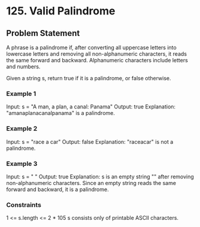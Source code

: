 # 125. Valid Palindrome

## Problem Statement

A phrase is a palindrome if, after converting all uppercase letters into lowercase letters and removing all non-alphanumeric characters, it reads the same forward and backward. Alphanumeric characters include letters and numbers.

Given a string s, return true if it is a palindrome, or false otherwise.

### Example 1

Input: s = "A man, a plan, a canal: Panama"
Output: true
Explanation: "amanaplanacanalpanama" is a palindrome.

### Example 2

Input: s = "race a car"
Output: false
Explanation: "raceacar" is not a palindrome.

### Example 3

Input: s = " "
Output: true
Explanation: s is an empty string "" after removing non-alphanumeric characters.
Since an empty string reads the same forward and backward, it is a palindrome.

### Constraints

1 <= s.length <= 2 * 105
s consists only of printable ASCII characters.
